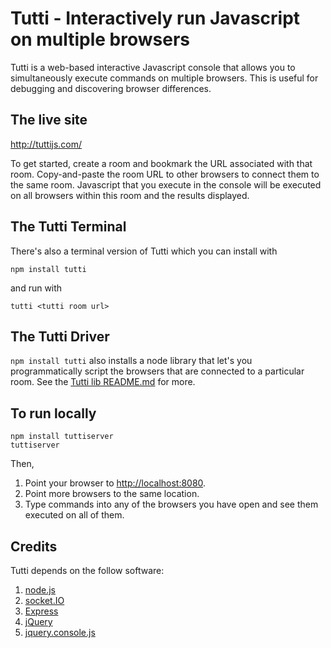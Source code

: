 Tutti - Interactively run Javascript on multiple browsers
=========================================================
Tutti is a web-based interactive Javascript console that allows you to simultaneously execute commands on multiple browsers. This is useful for debugging and discovering browser differences.

The live site
-------------
<http://tuttijs.com/>

To get started, create a room and bookmark the URL associated with that room. Copy-and-paste the room URL to other browsers to connect them to the same room. Javascript that you execute in the console will be executed on all browsers within this room and the results displayed.

The Tutti Terminal
------------------
There's also a terminal version of Tutti which you can install with

    npm install tutti
    
and run with

    tutti <tutti room url>
    
The Tutti Driver
----------------
`npm install tutti` also installs a node library that let's you programmatically script the browsers that are connected to a particular room.
See the [Tutti lib README.md](https://github.com/airportyh/Tutti/blob/master/README.md) for more.

To run locally
--------------
    
    npm install tuttiserver
    tuttiserver

Then,

1. Point your browser to <http://localhost:8080>.
2. Point more browsers to the same location.
3. Type commands into any of the browsers you have open and see them executed on all of them.

Credits
-------
Tutti depends on the follow software:

1. [node.js](http://nodejs.org/)
2. [socket.IO](http://socket.io/)
3. [Express](http://expressjs.com/)
3. [jQuery](http://jquery.com/)
4. [jquery.console.js](https://github.com/chrisdone/jquery-console)
